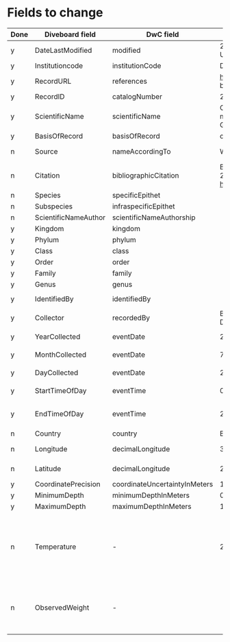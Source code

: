 # Fields to change

Done | Diveboard field | DwC field | Old value | New value | Remarks
--- | --- | --- | --- | --- | ---
y | DateLastModified | modified | 2012-12-05 17:29:50 UTC | 2012-12-05T17:29:50Z
y | Institutioncode | institutionCode | DIVEBOARD | Diveboard | `fixed value`
y | RecordURL | references | http://www.diveboard.com/ bruno.lestrade/DPaanH | `idem` | Ideally an occurrence URL
y | RecordID | catalogNumber | 20745099 | `idem` | Should be unique
y | ScientificName | scientificName | Carcharhinus melanopterus (Quoy and Gaimard, 1824) | `idem` | From EOL
y | BasisOfRecord | basisOfRecord | o | HumanObservation | `fixed value`
n | Source | nameAccordingTo | WORMS | EOL, WORMS | How does EOL provide this value?
n | Citation | bibliographicCitation | Bruno Lestrade 2005-07-25 through Diveboard : http://www.diveboard.com | `?` | To be discussed
n | Species | specificEpithet | | `?` | If provided by EOL
n | Subspecies | infraspecificEpithet | | `?` | If provided by EOL
n | ScientificNameAuthor | scientificNameAuthorship | | `?` | If provided by EOL
y | Kingdom | kingdom | | `?` | If provided by EOL
y | Phylum | phylum | | `?` | If provided by EOL
y | Class | class | | `?` | If provided by EOL
y | Order | order | | `?` | If provided by EOL
y | Family | family | | `?` | If provided by EOL
y | Genus | genus | | `?` | If provided by EOL
y | IdentifiedBy | identifiedBy | | Bruno Lestrade | Identical to `recordedBy`
y | Collector | recordedBy | Bruno Lestrade - Diveboard | Bruno Lestrade | 
y | YearCollected | eventDate | 2005 | 2005-07-25 | Merge data into `eventDate`
y | MonthCollected | eventDate | 7 | 2005-07-25 | Merge data into `eventDate`
y | DayCollected | eventDate | 25 | 2005-07-25 | Merge data into `eventDate`
y | StartTimeOfDay | eventTime | 0 | 14:03:02Z | Merge data into `eventTime`
y | EndTimeOfDay | eventTime | 29/60 | 14:03:02Z | Merge data into `eventTime` with `/` if duration is provided
n | Country | country | Egypt | `idem` | 
n | Longitude | decimalLongitude | 34.513 | `idem` | Are these numbers rounded?
n | Latitude | decimalLongitude | 28.501 | `idem` | Are these numbers rounded?
y | CoordinatePrecision | coordinateUncertaintyInMeters | 100 | `idem` |
y | MinimumDepth | minimumDepthInMeters | 0 | `idem` | `fixed value`
y | MaximumDepth | maximumDepthInMeters | 12.0 | `idem` | 
n | Temperature | - | 28.0 | `idem` | This can be provided in a `MeasurementOrFacts` extension, requires some work (this might be split in surface and bottom temp.)
n | ObservedWeight | - | | 10.2 | Currently not recorded, to be discussed. Can be provided in `MeasurementsOrFacts` extension.
